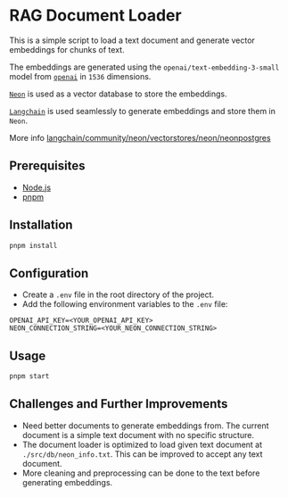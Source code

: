 # RAG Document Loader

This is a simple script to load a text document and generate vector embeddings for chunks of text.

The embeddings are generated using the `openai/text-embedding-3-small` model from [`openai`](https://platform.openai.com/docs/guides/embeddings/use-cases) in `1536` dimensions.

[`Neon`](https://neon.tech) is used as a vector database to store the embeddings.

[`Langchain`](https://js.langchain.com/v0.2/docs/integrations/vectorstores/neon/) is used seamlessly to generate embeddings and store them in `Neon`.

More info [langchain/community/neon/vectorstores/neon/neonpostgres](https://v02.api.js.langchain.com/classes/_langchain_community.vectorstores_neon.NeonPostgres.html)

## Prerequisites

- [Node.js](https://nodejs.org/en/)
- [pnpm](https://pnpm.io/)

## Installation

```bash
pnpm install
```

## Configuration

- Create a `.env` file in the root directory of the project.
- Add the following environment variables to the `.env` file:

```
OPENAI_API_KEY=<YOUR_OPENAI_API_KEY>
NEON_CONNECTION_STRING=<YOUR_NEON_CONNECTION_STRING>
```

## Usage

```bash
pnpm start
```

## Challenges and Further Improvements

- Need better documents to generate embeddings from. The current document is a simple text document with no specific structure.
- The document loader is optimized to load given text document at `./src/db/neon_info.txt`. This can be improved to accept any text document.
- More cleaning and preprocessing can be done to the text before generating embeddings.